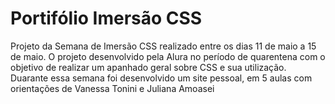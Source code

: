 # Portifólio Imersão CSS

Projeto da Semana de Imersão CSS realizado entre os dias 11 de maio a 15 de maio. O projeto desenvolvido pela Alura no período de quarentena com o objetivo de realizar um apanhado geral sobre CSS e sua utilização.
Duarante essa semana foi desenvolvido um site pessoal, em 5 aulas com orientações de Vanessa Tonini e Juliana Amoasei  
